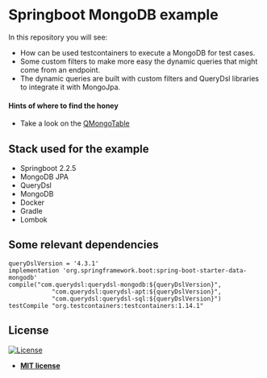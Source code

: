 # Springboot MongoDB example
In this repository you will see:
 - How can be used testcontainers to execute a MongoDB for test cases.
 - Some custom filters to make more easy the dynamic queries that might come from an endpoint.
 - The dynamic queries are built with custom filters and QueryDsl libraries to integrate it with MongoJpa.
 
#### Hints of where to find the honey
  - Take a look on the [QMongoTable]()
## Stack used for the example
 - Springboot 2.2.5
 - MongoDB JPA
 - QueryDsl
 - MongoDB
 - Docker
 - Gradle
 - Lombok
 
## Some relevant dependencies

```
queryDslVersion = '4.3.1'
implementation 'org.springframework.boot:spring-boot-starter-data-mongodb'
compile("com.querydsl:querydsl-mongodb:${queryDslVersion}",
            "com.querydsl:querydsl-apt:${queryDslVersion}",
            "com.querydsl:querydsl-sql:${queryDslVersion}")
testCompile "org.testcontainers:testcontainers:1.14.1"
```

 ## License
 [![License](http://img.shields.io/:license-mit-blue.svg?style=flat-square)](http://badges.mit-license.org)
 - **[MIT license](http://opensource.org/licenses/mit-license.php)**